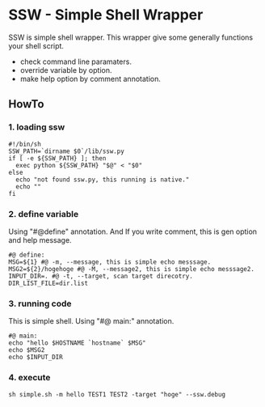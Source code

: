 # SSW - Simple Shell Wrapper
SSW is simple shell wrapper.
This wrapper give some generally functions your shell script.

* check command line paramaters.
* override variable by option.
* make help option by comment annotation.

## HowTo

### 1. loading ssw
    #!/bin/sh
    SSW_PATH=`dirname $0`/lib/ssw.py
    if [ -e ${SSW_PATH} ]; then
      exec python ${SSW_PATH} "$@" < "$0"
    else
      echo "not found ssw.py, this running is native."
      echo ""
    fi

### 2. define variable
Using "#@define" annotation.
And If you write comment, this is gen option and help message.

    #@ define:
    MSG=${1} #@ -m, --message, this is simple echo messsage.
    MSG2=${2}/hogehoge #@ -M, --message2, this is simple echo messsage2.
    INPUT_DIR=. #@ -t, --target, scan target direcotry.
    DIR_LIST_FILE=dir.list

### 3. running code
This is simple shell.
Using "#@ main:" annotation.

    #@ main:
    echo "hello $HOSTNAME `hostname` $MSG"
    echo $MSG2
    echo $INPUT_DIR 

### 4. execute
    sh simple.sh -m hello TEST1 TEST2 -target "hoge" --ssw.debug

